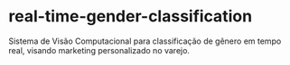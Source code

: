 # real-time-gender-classification
Sistema de Visão Computacional para classificação de gênero em tempo real, visando marketing personalizado no varejo.
